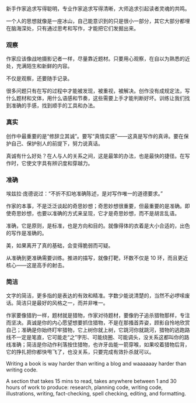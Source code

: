 新手作家追求写得聪明，专业作家追求写得清晰，大师追求引起读者灵魂的共鸣。

一个人的思想就像是一座冰山，自己能意识到的只是很小一部分，其它大部分都埋在脑海深处，只有通过思考和写作，才能把它们发掘出来。

### 观察

作家应该像战地摄影记者一样，尽量靠近题材。只要用心观察，在自以为熟悉的近处，充满陌生和新鲜的内容。

不仅是观察，还要随手记录。

很多问题只有在写的过程中才能被发现，被重视，被解决。创作没有成规定法，写什么题材和文体，用什么语感和节奏，这些需要上手才能判断好坏。训练让我们找到准确的手感，找到顺手的工具和办法。

### 真实

创作中最重要的是“修辞立其诚”。要写“真情实感”——这真是写作的真谛。要在保护自己、保护别人的前提下，努力说真话。

真诚有什么好处？在人与人的关系之间，这是最笨的办法，也是最快的捷径。在写作时，它使文字具有辨识度和穿越力。

### 准确

埃兹拉·庞德说过：“不折不扣地准确陈述，是对写作唯一的道德要求。”

作家的本事，不是泛泛谈起的奇思妙想；奇思妙想很重要，但最重要的是准确。即使奇思妙想，也要以准确的方式来呈现，它才是奇思妙想，而不是胡言乱语。

准确，它是原则，是标准，也是方向和目的。就像得体的衣着是大小合适的，出色的写作是准确的。

美，如果离开了真的基础，会变得脆弱而可疑。

从准确到更准确需要训练。推进的描写，就像打靶，环数不仅是 10 环，而且更近核心——这是高手的射击。

### 简洁

文字的简洁，更多指的是表达的有效和精准。字数少能说清楚的，当然不必啰嗦废话。简洁只是最好的风格之一，而并非唯一。

作家要像猎豹一样，题材就是猎物，作家对待题材，要像豹子追杀猎物那样，专注而坚决。真诚是你的内心愿望想要抓住猎物，不是在那搔首弄姿，顾影自怜地欣赏自己；准确是你始终盯牢猎物，它上树你就上树，它跳河你就跳河，猎物的逃跑路线不一定是笔直，它可能走“之”字形、可能绕圈、可能调头，没关系这都叫你的路线准确；简洁是你动作利落按住猎物，也许牙齿能一箭穿喉，如果咬着猎物后背，它的挣扎把你都快甩飞了，也没关系，只要完成有效扑杀就可以。

Writing a book is way harder than writing a blog and waaaaaay harder than writing code.

A section that takes 15 mins to read, takes anywhere between 1 and 30 hours of work to produce: research, planning code, writing code, illustrations, writing, fact-checking, spell checking, editing, and formatting.
